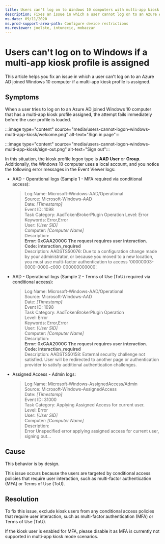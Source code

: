 ```yaml
---
title: Users can't log on to Windows 10 computers with multi-app kiosk profile assigned
description: Fixes an issue in which a user cannot log on to an Azure AD joined Windows 10 computer if a multi-app kiosk profile is assigned.
ms.date: 09/11/2020
ms.prod-support-area-path: Configure device restrictions
ms.reviewer: joelste, intunecic, mobazzar
---
```

# Users can't log on to Windows if a multi-app kiosk profile is assigned

This article helps you fix an issue in which a user can't log on to an Azure AD joined Windows 10 computer if a multi-app kiosk profile is assigned.

## Symptoms

When a user tries to log on to an Azure AD joined Windows 10 computer that has a multi-app kiosk profile assigned, the attempt fails immediately before the user profile is loaded.

:::image type="content" source="media/users-cannot-logon-windows-multi-app-kiosk/welcome.png" alt-text="Sign in page":::

:::image type="content" source="media/users-cannot-logon-windows-multi-app-kiosk/sign-out.png" alt-text="Sign out":::

In this situation, the kiosk profile logon type is **AAD User** or **Group**. Additionally, the Windows 10 computer uses a local account, and you notice the following error messages in the Event Viewer logs:

- AAD - Operational logs (Sample 1 - MFA required via conditional access):
    > Log Name:      Microsoft-Windows-AAD/Operational  
    > Source:        Microsoft-Windows-AAD  
    > Date:          *[Timestamp]*    
    > Event ID:      1098   
    > Task Category: AadTokenBrokerPlugin Operation 
    > Level:         Error  
    > Keywords:      Error,Error    
    > User:          *[User SID]*          
    > Computer:      *[Computer Name]*       
    > Description:                       
    > **Error: 0xCAA2000C The request requires user interaction.**	    
    > **Code: interaction_required**	    
    > Description: AADSTS50076: Due to a configuration change made by your administrator, or because you moved to a new location, you must use multi-factor authentication to access '00000003-0000-0000-c000-000000000000'.	    

- AAD - Operational logs (Sample 2 - Terms of Use (ToU) required via conditional access):
    > Log Name:      Microsoft-Windows-AAD/Operational    
    > Source:        Microsoft-Windows-AAD    
    > Date:          *[Timestamp]*      
    > Event ID:      1098   
    > Task Category: AadTokenBrokerPlugin Operation     
    > Level:         Error      
    > Keywords:      Error,Error        
    > User:          *[User SID]*          
    > Computer:      *[Computer Name]*      
    > Description:      
    > **Error: 0xCAA2000C The request requires user interaction.**      
    > **Code: interaction_required**        
    > Description: AADSTS50158: External security challenge not satisfied. User will be redirected to another page or authentication provider to satisfy additional authentication challenges.      

- Assigned Access - Admin logs:
    > Log Name:      Microsoft-Windows-AssignedAccess/Admin     
    > Source:        Microsoft-Windows-AssignedAccess       
    > Date:          *[Timestamp]*            
    > Event ID:      31000      
    > Task Category: Applying Assigned Access for current user.     
    > Level:         Error      
    > User:          *[User SID]*          
    > Computer:      *[Computer Name]*     
    > Description:      
    > Error Unspecified error applying assigned access for current user, signing out...     


## Cause

This behavior is by design.

This issue occurs because the users are targeted by conditional access policies that require user interaction, such as multi-factor authentication (MFA) or Terms of Use (ToU).

## Resolution

To fix this issue, exclude kiosk users from any conditional access policies that require user interaction, such as multi-factor authentication (MFA) or Terms of Use (ToU).    

If the kiosk user is enabled for MFA, please disable it as MFA is currently not supported in multi-app kiosk mode scenarios.
